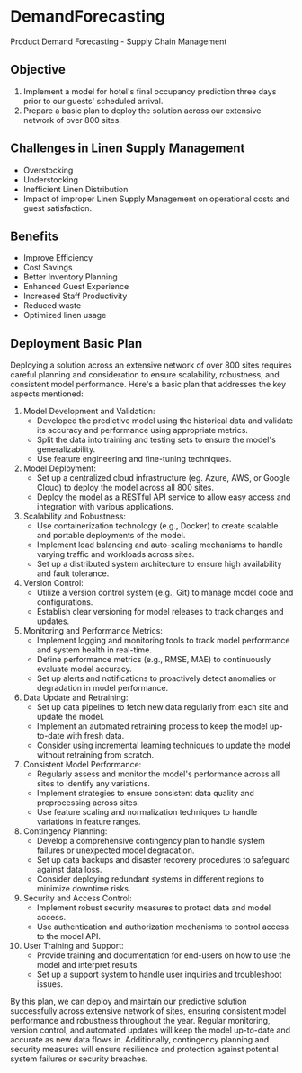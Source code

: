 # DemandForecasting
 Product Demand Forecasting - Supply Chain Management
 
## Objective
1. Implement a model for hotel's final occupancy prediction three days prior to our guests' scheduled arrival. 
2. Prepare a basic plan to deploy the solution across our extensive network of over 800 sites.
 
## Challenges in Linen Supply Management
- Overstocking
- Understocking
- Inefficient Linen Distribution
- Impact of improper Linen Supply Management on operational costs and guest satisfaction.

## Benefits
- Improve Efficiency
- Cost Savings
- Better Inventory Planning
- Enhanced Guest Experience
- Increased Staff Productivity
- Reduced waste
- Optimized linen usage

## Deployment Basic Plan
Deploying a solution across an extensive network of over 800 sites requires careful planning and consideration to ensure scalability, robustness, and consistent model performance. Here's a basic plan that addresses the key aspects mentioned:

1. Model Development and Validation:
   - Developed the predictive model using the historical data and validate its accuracy and performance using appropriate metrics.
   - Split the data into training and testing sets to ensure the model's generalizability.
   - Use feature engineering and fine-tuning techniques.
2. Model Deployment:
   - Set up a centralized cloud infrastructure (eg. Azure, AWS, or Google Cloud) to deploy the model across all 800 sites.
   - Deploy the model as a RESTful API service to allow easy access and integration with various applications.
3. Scalability and Robustness:
   - Use containerization technology (e.g., Docker) to create scalable and portable deployments of the model.
   - Implement load balancing and auto-scaling mechanisms to handle varying traffic and workloads across sites.
   - Set up a distributed system architecture to ensure high availability and fault tolerance.
4. Version Control:
   - Utilize a version control system (e.g., Git) to manage model code and configurations.
   - Establish clear versioning for model releases to track changes and updates.
5. Monitoring and Performance Metrics:
   - Implement logging and monitoring tools to track model performance and system health in real-time.
   - Define performance metrics (e.g., RMSE, MAE) to continuously evaluate model accuracy.
   - Set up alerts and notifications to proactively detect anomalies or degradation in model performance.
6. Data Update and Retraining:
   - Set up data pipelines to fetch new data regularly from each site and update the model.
   - Implement an automated retraining process to keep the model up-to-date with fresh data.
   - Consider using incremental learning techniques to update the model without retraining from scratch.
7. Consistent Model Performance:
   - Regularly assess and monitor the model's performance across all sites to identify any variations.
   - Implement strategies to ensure consistent data quality and preprocessing across sites.
   - Use feature scaling and normalization techniques to handle variations in feature ranges.
8. Contingency Planning:
   - Develop a comprehensive contingency plan to handle system failures or unexpected model degradation.
   - Set up data backups and disaster recovery procedures to safeguard against data loss.
   - Consider deploying redundant systems in different regions to minimize downtime risks.
9. Security and Access Control:
   - Implement robust security measures to protect data and model access.
   - Use authentication and authorization mechanisms to control access to the model API.
10. User Training and Support:
    - Provide training and documentation for end-users on how to use the model and interpret results.
    - Set up a support system to handle user inquiries and troubleshoot issues.

By this plan, we can deploy and maintain our predictive solution successfully across extensive network of sites, ensuring consistent model performance and robustness throughout the year. Regular monitoring, version control, and automated updates will keep the model up-to-date and accurate as new data flows in. Additionally, contingency planning and security measures will ensure resilience and protection against potential system failures or security breaches.
